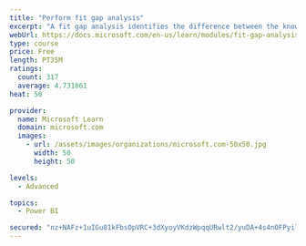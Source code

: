 ```yaml
---
title: "Perform fit gap analysis"
excerpt: "A fit gap analysis identifies the difference between the known requirements and the proposed or current solution. This module covers performing a fit gap analysis."
webUrl: https://docs.microsoft.com/en-us/learn/modules/fit-gap-analysis/
type: course
price: Free
length: PT35M
ratings:
  count: 317
  average: 4.731861
heat: 50

provider:
  name: Microsoft Learn
  domain: microsoft.com
  images:
    - url: /assets/images/organizations/microsoft.com-50x50.jpg
      width: 50
      height: 50

levels:
  - Advanced

topics:
  - Power BI

secured: "nz+NAFz+1uIGu81kFbsOpVRC+3dXyoyVKdzWpqqURwlt2/yuDA+4s4nOFPyilKP6ppDR9RY5wVfpTzAFgsxd+KrAV0R1okSxpUr/nHadY+yFVLfAj9PhLZ8dEb7fu6ffVTPmGiM04s+AtYD5Z62j1AxiaeAWqE8P1MDVbaqntdcsgpfuhDmk81jqtw7C62KsFV4J919OeNOqDQiMlfjOnVMCETbqq7la2Rw9JCbkDRTEX6A3EWr3snB9WbmzGUHRJ85EmFDgCw5byN8Fkq1QaAy7glIg7FvN/kBQnUABGBLLUwk9wcOMgsBHOOh4i8EhaibZkKu9TdtmJPYkqGTtv9eKY8SN0mIuzeg1RRYPQviA2rJqMFT1N750dnVlX9F8wgWuBGGfZHtMhKqci93Fr+tmTerDj73TviJGfoamFRA=;AJO7lncG/PWiPDhwyFae0g=="
---
```


